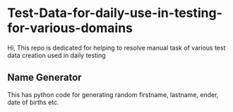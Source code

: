 # Test-Data-for-daily-use-in-testing-for-various-domains
Hi, This repo is dedicated for helping to resolve manual task of various test data creation used in daily testing


## Name Generator
This has python code for generating random firstname, lastname, ender, date of births etc.
